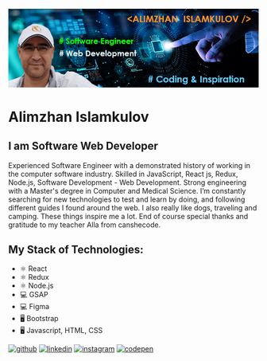 ![I am Software Web Developer](GitHubBanner1.png)
# Alimzhan Islamkulov
## I am Software Web Developer

  Experienced Software Engineer with a demonstrated history of working in the computer software industry. Skilled in JavaScript, React js, Redux, Node.js, Software Development - Web Development. Strong engineering with a Master's degree in Computer and Medical Science. I’m constantly searching for new technologies to test and learn by doing, and following different guides I found around the web. I also really like dogs, traveling and camping. These things inspire me a lot. End of course special thanks and gratitude to my teacher Alla from canshecode.

## My Stack of Technologies:
* ⚛ React
* ⚛ Redux
* ⚛ Node.js
* 💻 GSAP
* 💻 Figma
* 🖥️ Bootstrap
* 🖥️ Javascript, HTML, CSS
	
[<img src='https://cdn.jsdelivr.net/npm/simple-icons@3.0.1/icons/github.svg' alt='github' height='40'>](https://github.com/Alike73)  [<img src='https://cdn.jsdelivr.net/npm/simple-icons@3.0.1/icons/linkedin.svg' alt='linkedin' height='40'>](https://www.linkedin.com/in/AlimzhanIslamkulov/)  [<img src='https://cdn.jsdelivr.net/npm/simple-icons@3.0.1/icons/instagram.svg' alt='instagram' height='40'>](https://www.instagram.com/alimzhanis/)  [<img src='https://cdn.jsdelivr.net/npm/simple-icons@3.0.1/icons/codepen.svg' alt='codepen' height='40'>](https://codepen.io/Alike73)  



